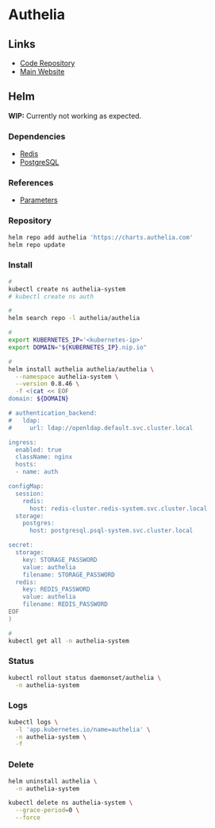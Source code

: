 # Authelia

## Links

- [Code Repository](https://github.com/authelia/authelia)
- [Main Website](https://authelia.com/)

## Helm

**WIP:** Currently not working as expected.

### Dependencies

- [Redis](/redis/redis-cluster.md#helm)
- [PostgreSQL](/postgresql/server.md#helm)

### References

- [Parameters](https://github.com/authelia/chartrepo/tree/master/charts/authelia#parameters)

### Repository

```sh
helm repo add authelia 'https://charts.authelia.com'
helm repo update
```

### Install

```sh
#
kubectl create ns authelia-system
# kubectl create ns auth

#
helm search repo -l authelia/authelia

#
export KUBERNETES_IP='<kubernetes-ip>'
export DOMAIN="${KUBERNETES_IP}.nip.io"

#
helm install authelia authelia/authelia \
  --namespace authelia-system \
  --version 0.8.46 \
  -f <(cat << EOF
domain: ${DOMAIN}

# authentication_backend:
#   ldap:
#     url: ldap://openldap.default.svc.cluster.local

ingress:
  enabled: true
  className: nginx
  hosts:
  - name: auth

configMap:
  session:
    redis:
      host: redis-cluster.redis-system.svc.cluster.local
  storage:
    postgres:
      host: postgresql.psql-system.svc.cluster.local

secret:
  storage:
    key: STORAGE_PASSWORD
    value: authelia
    filename: STORAGE_PASSWORD
  redis:
    key: REDIS_PASSWORD
    value: authelia
    filename: REDIS_PASSWORD
EOF
)

#
kubectl get all -n authelia-system
```

### Status

```sh
kubectl rollout status daemonset/authelia \
  -n authelia-system
```

### Logs

```sh
kubectl logs \
  -l 'app.kubernetes.io/name=authelia' \
  -n authelia-system \
  -f
```

### Delete

```sh
helm uninstall authelia \
  -n authelia-system

kubectl delete ns authelia-system \
  --grace-period=0 \
  --force
```

